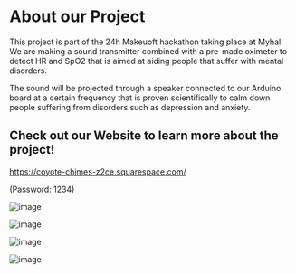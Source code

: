 # About our Project

This project is part of the 24h Makeuoft hackathon taking place at Myhal.
We are making a sound transmitter combined with a pre-made oximeter to detect 
HR and SpO2 that is aimed at aiding people that suffer with mental disorders.

The sound will be projected through a speaker connected to our Arduino board
at a certain frequency that is proven scientifically to calm down people suffering from disorders such as depression and anxiety.

## Check out our Website to learn more about the project!
https://coyote-chimes-z2ce.squarespace.com/

(Password: 1234)

![image](https://github.com/khushil-sketch/MakeUofT2023/assets/52947378/9a877e63-d59b-47c6-be7b-d3265c016446)


![image](https://github.com/khushil-sketch/MakeUofT2023/assets/52947378/b4e6d8fa-cc00-426f-b3ce-26d9a6659b73)

![image](https://github.com/khushil-sketch/MakeUofT2023/assets/52947378/c2633e63-de26-4dc6-8f63-9ee85aef2631)

![image](https://github.com/khushil-sketch/MakeUofT2023/assets/52947378/d61f1c7e-88b2-4855-b39c-8e96a3214c73)
